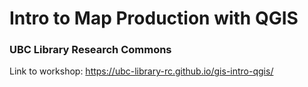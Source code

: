 # Intro to Map Production with QGIS
### UBC Library Research Commons
Link to workshop: https://ubc-library-rc.github.io/gis-intro-qgis/
